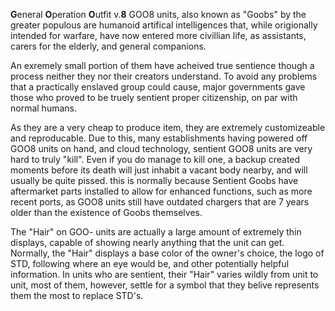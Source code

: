 **G**eneral **O**peration **O**utfit v.**8**
GOO8 units, also known as "Goobs" by the greater populous are humanoid artifical intelligences that, while origionally intended for warfare, have now entered more civillian life, as assistants, carers for the elderly, and general companions. 


An exremely small portion of them have acheived true sentience though a process neither they nor their creators understand. To avoid any problems that a practically enslaved group could cause, major governments gave those who proved to be truely sentient proper citizenship, on par with normal humans.

As they are a very cheap to produce item, they are extremely customizeable and reproducable. Due to this, many establishments having powered off GOO8 units on hand, and cloud technology, sentient GOO8 units are very hard to truly "kill". Even if you do manage to kill one, a backup created moments before its death will just inhabit a vacant body nearby, and will usually be quite pissed. this is normally because Sentient Goobs have aftermarket parts installed to allow for enhanced functions, such as more recent ports, as GOO8 units still have outdated chargers that are 7 years older than the existence of Goobs themselves.


The "Hair" on GOO- units are actually a large amount of extremely thin displays, capable of showing nearly anything that the unit can get. Normally, the "Hair" displays a base color of the owner's choice, the logo of STD, following where an eye would be, and other potentially helpful information. In units who are sentient, their "Hair" varies wildly from unit to unit, most of them, however, settle for a symbol that they belive represents them the most to replace STD's.